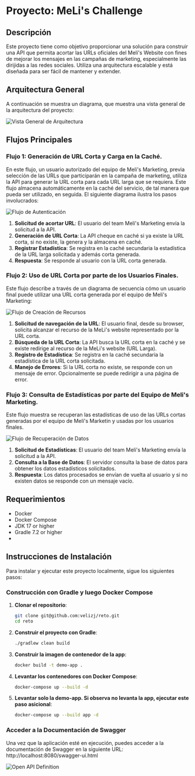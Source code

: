 # Proyecto: MeLi's Challenge

## Descripción

Este proyecto tiene como objetivo proporcionar una solución para construir una API que permita acortar las URLs oficiales del Meli's Website con fines de mejorar los mensajes en las campañas de marketing, especialmente las dirijidas a  las redes sociales. 
Utiliza una arquitectura escalable y está diseñada para ser fácil de mantener y extender.

## Arquitectura General

A continuación se muestra un diagrama, que muestra una vista general de la arquitectura del proyecto:

![Vista General de Arquitectura](docs/images/VistaGralArquitectura.png)

## Flujos Principales

### Flujo 1: Generación de URL Corta y Carga en la Caché.

En este flujo, un usuario autorizado del equipo de Meli's Marketing, previa selección de las URLs que participarán en la campaña de marketing,
utiliza la API para generar la URL corta para cada URL larga que se requiera. Este flujo almacena automáticamente en la caché del servicio, de tal manera que pueda ser utilizado, en seguida.
El siguiente diagrama ilustra los pasos involucrados:

![Flujo de Autenticación](docs/images/FlujoUsuarioMeli-Generacion-UrlCorta.png)

1. **Solicitud de acortar URL**: El usuario del team Meli's Marketing envía la solicitud a la API.
2. **Generación de URL Corta**: La API cheque en caché si ya existe la URL corta, si no existe, la genera y la almacena en caché.
3. **Registrar Estadística**: Se registra en la caché secundaria la estadística de la URL larga solicitada y además corta generada.
4. **Respuesta**: Se responde al usuario con la URL corta generada.

### Flujo 2: Uso de URL Corta por parte de los Usuarios Finales.

Este flujo describe a través de un diagrama de secuencia cómo un usuario final puede utilizar una URL corta generada por el equipo de Meli's Marketing:

![Flujo de Creación de Recursos](docs/images/Flujo-UsuarioFinal-UrlCorta.png)

1. **Solicitud de navegación de la URL**: El usuario final, desde su browser, solicita alcanzar el recurso de la MeLi's website representado por la URL corta.
2. **Búsqueda de la URL Corta**: La API busca la URL corta en la caché y se existe redirige al recurso de la MeLi's website (URL Larga).
3. **Registro de Estadística**: Se registra en la caché secundaria la estadística de la URL corta solicitada.
4. **Manejo de Errores**: Si la URL corta no existe, se responde con un mensaje de error. Opcionalmente se puede redirigir a una página de error.

### Flujo 3: Consulta de Estadísticas por parte del Equipo de Meli's Marketing.

Este flujo muestra se recuperan las estadísticas de uso de las URLs cortas generadas por el equipo de Meli's Marketin y usadas por los usuarios finales.

![Flujo de Recuperación de Datos](docs/images/FlujoUsuarioMeLi-stats.png)

1. **Solicitud de Estadísticas**: El usuario del team Meli's Marketing envía la solicitud a la API.
2. **Consulta a la Base de Datos**: El servidor consulta la base de datos para obtener los datos estadísticos solicitados.
4. **Respuesta**: Los datos procesados se envían de vuelta al usuario y si no existen datos se responde con un mensaje vacío.


## Requerimientos

- Docker
- Docker Compose
- JDK 17 or higher
- Gradle 7.2 or higher
- 
## Instrucciones de Instalación

Para instalar y ejecutar este proyecto localmente, sigue los siguientes pasos:

### Construcción con Gradle y luego Docker Compose

1. **Clonar el repositorio**:
    ```bash
    git clone git@github.com:velizj/reto.git
    cd reto
    ```
2. **Construir el proyecto con Gradle**:
    ```bash
    ./gradlew clean build
    ```
3. **Construir la imagen de contenedor de la app**:
    ```bash
   docker build -t demo-app .
    ```

4. **Levantar los contenedores con Docker Compose**:
    ```bash
    docker-compose up --build -d
    ```
5. **Levantar solo la demo-app. Si observa no levanta la app, ejecutar este paso asicional**:
    ```bash
    docker-compose up --build app -d
    ```
### Acceder a la Documentación de Swagger

Una vez que la aplicación esté en ejecución, puedes acceder a la documentación de Swagger en la siguiente URL:
http://localhost:8080/swagger-ui.html

![Open API Definition](docs/images/swagger-doc.png)
